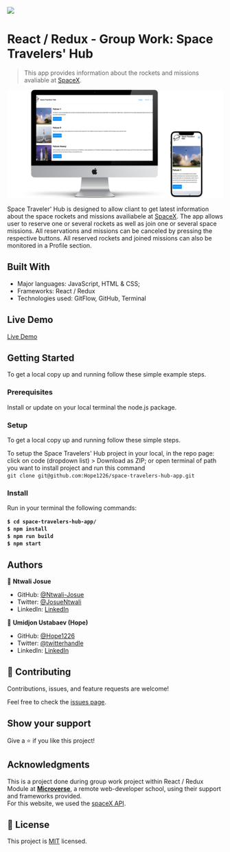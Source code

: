 ![](https://img.shields.io/badge/Microverse-blueviolet)

# React / Redux - Group Work: Space Travelers' Hub

> This app provides information about the rockets and missions avaliable at [SpaceX](https://www.spacex.com/).

![screenshot](./src/assets/images/screen.png)

Space Traveler' Hub is designed to allow cliant to get latest information about the space rockets and missions availiabele at [SpaceX](https://www.spacex.com/). The app allows user to reserve one or several rockets as well as join one or several space missions. All reservations and missions can be canceled by pressing the respective buttons. All reserved rockets and joined missions can also be monitored in a Profile section.

## Built With

- Major languages: JavaScript, HTML & CSS;
- Frameworks: React / Redux
- Technologies used: GitFlow, GitHub, Terminal

## Live Demo

[Live Demo](https://61ba60fe57c59b8c0777e3b5--friendly-shannon-c7240f.netlify.app/)

## Getting Started

To get a local copy up and running follow these simple example steps.

### Prerequisites

Install or update on your local terminal the node.js package.

### Setup

To get a local copy up and running follow these simple steps.

To setup the Space Travelers' Hub project in your local, in the repo page:
click on code (dropdown list) > Download as ZIP;
or open terminal of path you want to install project and run this command <br>
`git clone git@github.com:Hope1226/space-travelers-hub-app.git`

### Install

Run in your terminal the following commands:

**`$ cd space-travelers-hub-app/`**<br>
**`$ npm install`**<br>
**`$ npm run build`**<br>
**`$ npm start`**

## Authors

👤 **Ntwali Josue**

- GitHub: [@Ntwali-Josue](https://github.com/Ntwali-Josue)
- Twitter: [@JosueNtwali](https://twitter.com/JosueNtwali)
- LinkedIn: [LinkedIn](https://www.linkedin.com/in/karangwa/)

👤 **Umidjon Ustabaev (Hope)**

- GitHub: [@Hope1226](https://github.com/Hope1226)
- Twitter: [@twitterhandle](https://twitter.com/twitterhandle)
- LinkedIn: [LinkedIn](https://linkedin.com/in/linkedinhandle)

## 🤝 Contributing

Contributions, issues, and feature requests are welcome!

Feel free to check the [issues page](https://github.com/Hope1226/space-travelers-hub-app/issues).

## Show your support

Give a ⭐️ if you like this project!

## Acknowledgments

This is a project done during group work project within React / Redux Module at **[Microverse](https://www.microverse.org/)**, a remote web-developer school, using their support and frameworks provided.<br>
For this website, we used the [spaceX API](https://api.spacexdata.com/v3/).

## 📝 License

This project is [MIT](./MIT.md) licensed.
